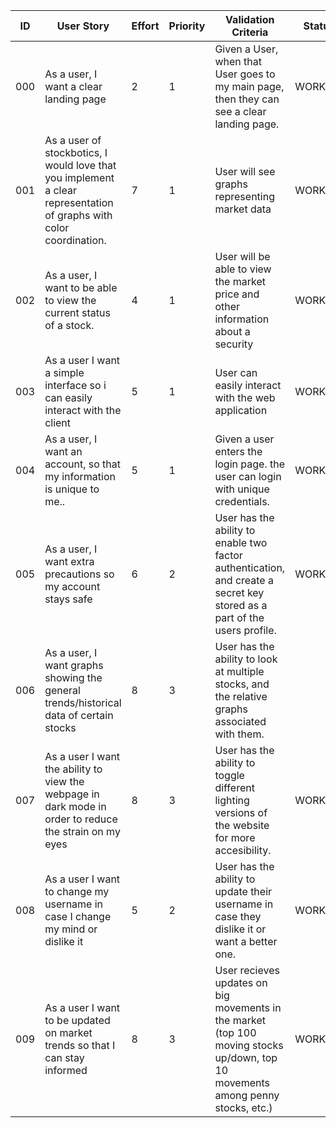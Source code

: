 | ID  | User Story                                                                                                          | Effort | Priority | Validation Criteria                                                                        | Status  |
| --- | ------------------------------------------------------------------------------------------------------------------- | ------ | -------- | ------------------------------------------------------------------------------------------ | ------- |
| 000 | As a user, I want a clear landing page                                                                              | 2      | 1        | Given a User, when that User goes to my main page, then they can see a clear landing page. | WORKING |
| 001 | As a user of stockbotics, I would love that you implement a clear representation of graphs with color coordination. | 7      | 1        | User will see graphs representing market data                                              | WORKING |
| 002 | As a user, I want to be able to view the current status of a stock.                                                 | 4      | 1        | User will be able to view the market price and other information about a security          | WORKING |
| 003 | As a user I want a simple interface so i can easily interact with the client                                        | 5      | 1        | User can easily interact with the web application                                          | WORKING |
| 004 | As a user, I want an account, so that my information is unique to me..                                              | 5      | 1        | Given a user enters the login page. the user can login with unique credentials.            | WORKING |
| 005 | As a user, I want extra precautions so my account stays safe                                                        | 6      | 2        | User has the ability to enable two factor authentication, and create a secret key stored as a part of the users profile. | WORKING |
| 006 | As a user, I want graphs showing the general trends/historical data of certain stocks                               | 8      | 3        | User has the ability to look at multiple stocks, and the relative graphs associated with them.
| 007 | As a user I want the ability to view the webpage in dark mode in order to reduce the strain on my eyes              | 8      | 3        | User has the ability to toggle different lighting versions of the website for more accesibility. | WORKING |
| 008 | As a user I want to change my username in case I change my mind or dislike it                                       | 5      | 2        | User has the ability to update their username in case they dislike it or want a better one. | WORKING |
| 009 | As a user I want to be updated on market trends so that I can stay informed                                         | 8      | 3        | User recieves updates on big movements in the market (top 100 moving stocks up/down, top 10 movements among penny stocks, etc.) | WORKING |   